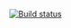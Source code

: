 [![Build status](https://ci.appveyor.com/api/projects/status/r7qw8kmri3my673u?svg=true)](https://ci.appveyor.com/project/olganma/primitives-2)

